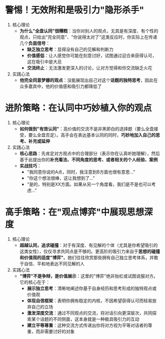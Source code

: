 # 警惕！无效附和是吸引力"隐形杀手"
1. 核心理论
	- **为什么"全盘认同"很糟糕**：当你对别人的观点，无其是有深度、有个性的观点，只给出"完全同意"、"你说得太对了"这类反应时，你实际上在传递几个**负面信号**：
		- **缺乏独立思考**：显得没有自己的见解和判断力
		- **价值感低**：让人感觉你可能在刻意讨好，试图通过迎合来获得认可，这在吸引中是大忌
		- **交流终止**：无法激发更深入的讨论，让对方觉得和你交流缺乏火花
2. 实践心法
	- **他完全同意梦娜的观点**：没能展现出自己对这个**话题的独特思考**，因此在众多嘉宾中，他的价值感和吸引力都降低了

# 进阶策略：在认同中巧妙植入你的观点
1. 核心理论
	- **如何做到"有效认同"**：高价值的交流不是非黑即白的选择题（要么全盘接受，要么全盘否定）。高手会在表达基本认同的同时，**巧妙地加入自己的思考、补充或延伸**
2. 实践心法
	- **核心思路**：先肯定对方观点中的合理部分（表示你在认真听她理解），然后基于此提出你的**补充看法、不同角度的思考、或者相关的个人经验、案例**
	- **实战技巧**：
		- "我同意你说的A点，同时，我注意到B方面也很有意思..."
		- "你这个想法很棒，这让我想到了..."
		- "是的，特别是XX方面。如果从另一个角度看，我们是不是也可以考虑..."

# 高手策略：在"观点博弈"中展现思想深度
1. 核心理论
	- **超越认同，追求碰撞**：对于有深度、有见解的个体（尤其是你希望吸引的这类女性），仅仅寻求共同点是不够的。更高阶的吸引力来自于**思想的碰撞和价值观的适度"博弈"**。她们往往欣赏那些拥有自己独立思考体系，并敢于自信、平和地表达不同见解的人
2. 实践心法
	- **"博弈"不是争辩，是价值展示**：这里的"博弈"绝非抬杠或试图说服对方。它的核心在于：
		- **展示独立思考**：清晰地阐述你基于自身经历和思考形成的独特观点或价值观
		- **体现自信框架**：表明你拥有稳定的内核，不因希望获得认可而轻易放弃自己的立场
		- **激发深度交流**：通过不同观点的交流，将对话引向更深层次，共同探索某个话题的不同侧面，这本身就是一种极具吸引力的互动
		- **建立平等尊重**：这种交流方式传递出你将对方视为平等对话者的尊重，而非需要讨好的对象 
